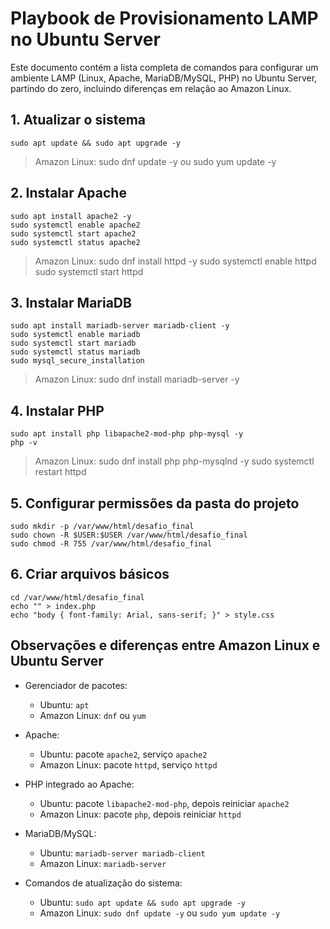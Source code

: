 # Playbook de Provisionamento LAMP no Ubuntu Server

Este documento contém a lista completa de comandos para configurar um ambiente LAMP (Linux, Apache, MariaDB/MySQL, PHP) no Ubuntu Server, partindo do zero, incluindo diferenças em relação ao Amazon Linux.

## 1. Atualizar o sistema
```
sudo apt update && sudo apt upgrade -y
```
> Amazon Linux: sudo dnf update -y ou sudo yum update -y

## 2. Instalar Apache
```
sudo apt install apache2 -y
sudo systemctl enable apache2
sudo systemctl start apache2
sudo systemctl status apache2
```
> Amazon Linux: sudo dnf install httpd -y
> sudo systemctl enable httpd
> sudo systemctl start httpd

## 3. Instalar MariaDB
```
sudo apt install mariadb-server mariadb-client -y
sudo systemctl enable mariadb
sudo systemctl start mariadb
sudo systemctl status mariadb
sudo mysql_secure_installation
```
> Amazon Linux: sudo dnf install mariadb-server -y

## 4. Instalar PHP
```
sudo apt install php libapache2-mod-php php-mysql -y
php -v
```
> Amazon Linux: sudo dnf install php php-mysqlnd -y
> sudo systemctl restart httpd

## 5. Configurar permissões da pasta do projeto
```
sudo mkdir -p /var/www/html/desafio_final
sudo chown -R $USER:$USER /var/www/html/desafio_final
sudo chmod -R 755 /var/www/html/desafio_final
```

## 6. Criar arquivos básicos
```
cd /var/www/html/desafio_final
echo "" > index.php
echo "body { font-family: Arial, sans-serif; }" > style.css
```
## Observações e diferenças entre Amazon Linux e Ubuntu Server

- Gerenciador de pacotes:  
  - Ubuntu: `apt`  
  - Amazon Linux: `dnf` ou `yum`

- Apache:  
  - Ubuntu: pacote `apache2`, serviço `apache2`  
  - Amazon Linux: pacote `httpd`, serviço `httpd`

- PHP integrado ao Apache:  
  - Ubuntu: pacote `libapache2-mod-php`, depois reiniciar `apache2`  
  - Amazon Linux: pacote `php`, depois reiniciar `httpd`

- MariaDB/MySQL:  
  - Ubuntu: `mariadb-server mariadb-client`  
  - Amazon Linux: `mariadb-server`

- Comandos de atualização do sistema:  
  - Ubuntu: `sudo apt update && sudo apt upgrade -y`  
  - Amazon Linux: `sudo dnf update -y` ou `sudo yum update -y`
